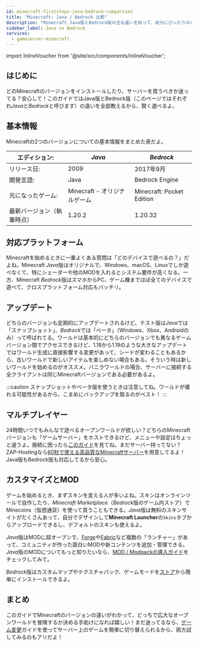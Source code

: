 ```yaml
---
id: minecraft-firststeps-java-bedrock-comparison
title: "Minecraft: Java / Bedrock 比較"
description: "Minecraft Java版とBedrock版の主な違いを知って、自分にぴったりのバージョンを選ぼう → 今すぐチェック"
sidebar_label: Java vs Bedrock
services:
  - gameserver-minecraft
---
```


import InlineVoucher from '@site/src/components/InlineVoucher';

## はじめに

どのMinecraftのバージョンをインストールしたり、サーバーを買うべきか迷ってる？安心して！このガイドではJava版とBedrock版（このページではそれぞれ*Java*と*Bedrock*と呼びます）の違いを全部教えるから、賢く選べるよ。

<InlineVoucher />

## 基本情報

Minecraftの2つのバージョンについての基本情報をまとめた表だよ。

| エディション:                  | *Java*                        | *Bedrock*                 |
| ------------------------------ | ----------------------------- | ------------------------- |
| リリース日:                   | 2009                          | 2017年9月                 |
| 開発言語:                     | Java                          | Bedrock Engine            |
| 元になったゲーム:             | Minecraft - オリジナルゲーム  | Minecraft: Pocket Edition |
| 最新バージョン（執筆時点）    | 1.20.2                        | 1.20.32                   |

## 対応プラットフォーム

Minecraftを始めるときに一番よくある質問は「どのデバイスで遊べるの？」だよね。Minecraft *Java*版はオリジナルで、Windows、macOS、Linuxでしか遊べなくて、特にシェーダーや他のMODを入れるとシステム要件が高くなる。一方、Minecraft *Bedrock*版はスマホからPC、ゲーム機までほぼ全てのデバイスで遊べて、クロスプラットフォーム対応もバッチリ。

## アップデート

どちらのバージョンも定期的にアップデートされるけど、テスト版は*Java*では「スナップショット」、*Bedrock*では「ベータ」（Windows、Xbox、Androidのみ）って呼ばれてる。ワールドは基本的にどちらのバージョンでも異なるゲームバージョン間でアクセスできるけど、1.18から1.19のような大きなアップデートではワールド生成に直接影響する変更があって、シードが変わることもあるから、古いワールドで新しいアイテムを楽しめない場合もある。そういう時は新しいワールドを始めるのがオススメ。バニラワールドの場合、サーバーに接続する全クライアントは同じMinecraftバージョンである必要があるよ。

:::caution 
スナップショットやベータ版を使うときは注意してね。ワールドが壊れる可能性があるから、こまめにバックアップを取るのがベスト！
:::

## マルチプレイヤー

24時間いつでもみんなで遊べるオープンワールドが欲しい？どちらのMinecraftバージョンも「ゲームサーバー」をホストできるけど、メニューや設定はちょっと違うよ。接続に困ったら[このガイド](minecraft-firststeps-connect.md)を見てね。まだサーバー持ってない？ZAP-Hostingなら[60秒で使える高品質なMinecraftサーバー](https://zap-hosting.com/en/minecraft-server-hosting/)を用意してるよ！Java版もBedrock版も対応してるから安心。

## カスタマイズとMOD

ゲームを始めるとき、まずスキンを変える人が多いよね。スキンはオンラインツールで自作したり、*Minecraft Marketplace*（*Bedrock*版のゲーム内ストア）でMinecoins（仮想通貨）を使って買うこともできる。*Java*版は無料のスキンサイトがたくさんあって、自分でデザインして**Minecraft Launcher**の`Skins`タブからアップロードできるし、デフォルトのスキンも使えるよ。

*Java*版はMODに超オープンで、[Forge](https://files.minecraftforge.net/net/minecraftforge/forge/)や[Fabric](https://fabricmc.net/use/installer/)など複数の「ランチャー」があって、コミュニティが作った面白いMODや新コンテンツを追加・管理できる。*Java*版のMODについてもっと知りたいなら、[MOD / Modpackの導入ガイド](minecraft-forge-fabric-add-mods-modpacks.md)をチェックしてみて。

*Bedrock*版はカスタムマップやテクスチャパック、ゲームモードを[ストア](https://www.minecraft.net/en-us/catalog)から簡単にインストールできるよ。

## まとめ

このガイドでMinecraftのバージョンの違いがわかって、どっちで広大なオープンワールドを冒険するか決める手助けになれば嬉しい！まだ迷ってるなら、[ゲーム変更](gameserver-gameswitch.md)ガイドを使ってサーバー上のゲームを簡単に切り替えられるから、両方試してみるのもアリだよ！

<InlineVoucher />
